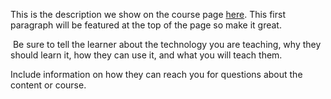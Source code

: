 This is the description we show on the course page [here](https://lab.github.com/AlinaOscar/sd-card-data-recovery). This first paragraph will be featured at the top of the page so make it great.
​

​
Be sure to tell the learner about the technology you are teaching, why they should learn it, how they can use it, and what you will teach them.
​


Include information on how they can reach you for questions about the content or course. 